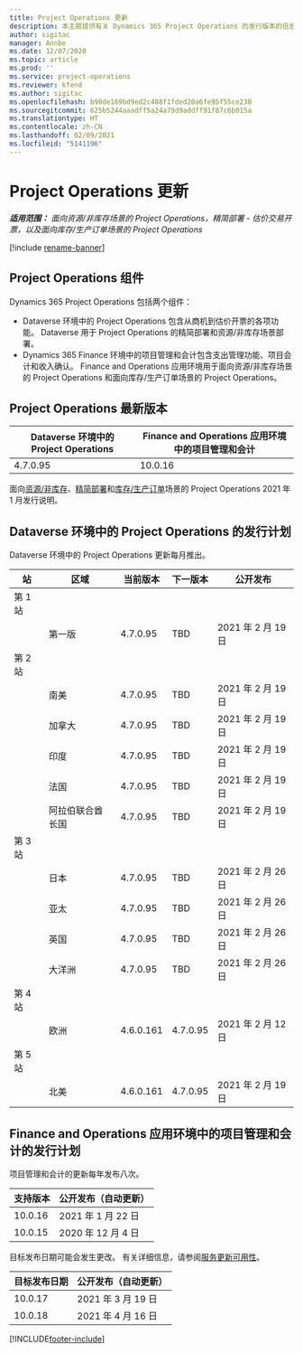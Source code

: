 ```yaml
---
title: Project Operations 更新
description: 本主题提供有关 Dynamics 365 Project Operations 的发行版本的信息。
author: sigitac
manager: Annbe
ms.date: 12/07/2020
ms.topic: article
ms.prod: ''
ms.service: project-operations
ms.reviewer: kfend
ms.author: sigitac
ms.openlocfilehash: b90de169bd9ed2c408f1fded20a6fe95f55ce230
ms.sourcegitcommit: 625b5244aaadff5a24a79d9addff91f87c6b015a
ms.translationtype: HT
ms.contentlocale: zh-CN
ms.lasthandoff: 02/09/2021
ms.locfileid: "5141196"
---
```

# <a name="project-operations-updates"></a>Project Operations 更新

_**适用范围：** 面向资源/非库存场景的 Project Operations，精简部署 - 估价交易开票，以及面向库存/生产订单场景的 Project Operations_

[!include [rename-banner](~/includes/cc-data-platform-banner.md)]

## <a name="project-operations-components"></a>Project Operations 组件

Dynamics 365 Project Operations 包括两个组件：

- Dataverse 环境中的 Project Operations 包含从商机到估价开票的各项功能。 Dataverse 用于 Project Operations 的精简部署和资源/非库存场景部署。
- Dynamics 365 Finance 环境中的项目管理和会计包含支出管理功能、项目会计和收入确认。 Finance and Operations 应用环境用于面向资源/非库存场景的 Project Operations 和面向库存/生产订单场景的 Project Operations。

## <a name="project-operations-latest-version"></a>Project Operations 最新版本

| Dataverse 环境中的 Project Operations | Finance and Operations 应用环境中的项目管理和会计 |
| --- | --- |
| 4.7.0.95 | 10.0.16 |

面向[资源/非库存](whats-new-feb-2021-resource-based.md)、[精简部署](../pro/whats-new/whats-new-feb-2021-lite.md)和[库存/生产订单](../prod-pma/whats-new/whats-new-jan-2021-stocked.md)场景的 Project Operations 2021 年 1 月发行说明。

## <a name="release-schedule-for-project-operations-on-dataverse-environment"></a>Dataverse 环境中的 Project Operations 的发行计划

Dataverse 环境中的 Project Operations 更新每月推出。 

| 站   | 区域        | 当前版本 | 下一版本 | 公开发布 |
|-----------|---------------|-----------------|--------------|---------------------|
| 第 1 站 |   &nbsp;      |    &nbsp;       | &nbsp;       |      &nbsp;         |
|   &nbsp;  | 第一版 |  4.7.0.95       | TBD     | 2021 年 2 月 19 日           |
| 第 2 站 |   &nbsp;      |    &nbsp;       | &nbsp;       |      &nbsp;         |
|   &nbsp;  | 南美 |  4.7.0.95       | TBD     | 2021 年 2 月 19 日           |
|    &nbsp; | 加拿大        |  4.7.0.95       | TBD     | 2021 年 2 月 19 日           |
|   &nbsp;  | 印度         |  4.7.0.95       | TBD     | 2021 年 2 月 19 日           |
|   &nbsp;  | 法国         |  4.7.0.95       | TBD     | 2021 年 2 月 19 日           |
|   &nbsp;  | 阿拉伯联合酋长国         |  4.7.0.95       | TBD     | 2021 年 2 月 19 日           |
| 第 3 站  |      &nbsp;   |     &nbsp;      |     &nbsp;   |      &nbsp;         |
|   &nbsp;  | 日本         |  4.7.0.95       | TBD     | 2021 年 2 月 26 日           |
|   &nbsp;  | 亚太  |  4.7.0.95       | TBD     | 2021 年 2 月 26 日           |
|   &nbsp;  | 英国 |  4.7.0.95       | TBD     | 2021 年 2 月 26 日           |
|   &nbsp;  | 大洋洲       |  4.7.0.95       | TBD     | 2021 年 2 月 26 日           |
| 第 4 站 |     &nbsp;    |     &nbsp;      |     &nbsp;   |      &nbsp;         |
|   &nbsp;  | 欧洲        |  4.6.0.161       | 4.7.0.95     | 2021 年 2 月 12 日           |
| 第 5 站 |     &nbsp;    |     &nbsp;      |     &nbsp;   |      &nbsp;         |
|   &nbsp;  | 北美 |  4.6.0.161       | 4.7.0.95     | 2021 年 2 月 19 日           |

## <a name="release-schedule-for-project-management-and-accounting-in-the-finance-and-operations-apps-environment"></a>Finance and Operations 应用环境中的项目管理和会计的发行计划

项目管理和会计的更新每年发布八次。

| 支持版本 | 公开发布（自动更新） |
| --- | --- |
| 10.0.16 | 2021 年 1 月 22 日 |
| 10.0.15 | 2020 年 12 月 4 日 |


目标发布日期可能会发生更改。 有关详细信息，请参阅[服务更新可用性](https://docs.microsoft.com/dynamics365/fin-ops-core/fin-ops/get-started/public-preview-releases?toc=/dynamics365/finance/toc.json)。

| 目标发布日期 | 公开发布（自动更新） |
| --- | --- |
| 10.0.17 | 2021 年 3 月 19 日 |
| 10.0.18 | 2021 年 4 月 16 日 |


[!INCLUDE[footer-include](../includes/footer-banner.md)]